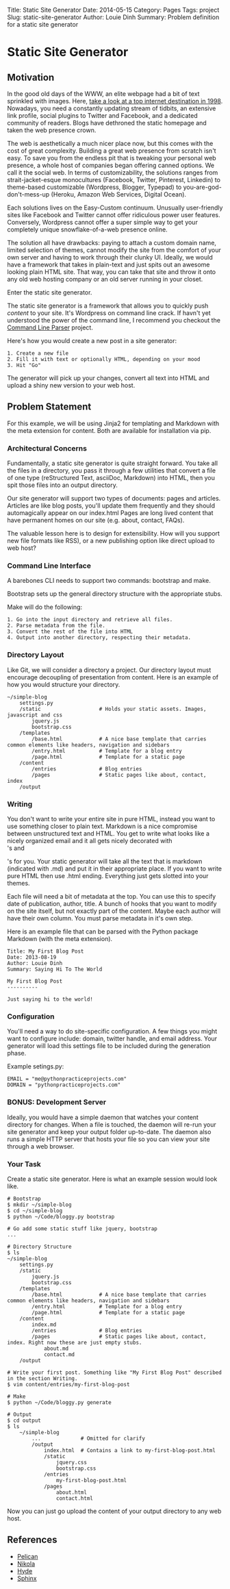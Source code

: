 Title: Static Site Generator
Date: 2014-05-15
Category: Pages
Tags: project
Slug: static-site-generator
Author: Louie Dinh
Summary: Problem definition for a static site generator

Static Site Generator
=====================

Motivation
----------

In the good old days of the WWW, an elite webpage had a bit of text sprinkled with images. 
Here, [take a look at a top internet destination in 1998](https://web.archive.org/web/19981212032831/http://www.slashdot.org/). Nowadays,
you need a constantly updating stream of tidbits, an extensive link profile, social plugins to Twitter and Facebook, and a dedicated community 
of readers. Blogs have dethroned the static homepage and taken the web presence crown.

The web is aesthetically a much nicer place now, but this comes with the cost of great complexity.
Building a great web presence from scratch isn't easy. To save you from the endless pit that is
tweaking your personal web presence, a whole host of companies began offering canned options. We call it the social web.
In terms of customizability, the solutions ranges from strait-jacket-esque monocultures
(Facebook, Twitter, Pinterest, Linkedin) to theme-based customizable (Wordpress, Blogger, Typepad) to 
you-are-god-don't-mess-up (Heroku, Amazon Web Services, Digital Ocean).

Each solutions lives on the Easy-Custom continuum. Unusually user-friendly sites like Facebook
and Twitter cannot offer ridiculous power user features. Conversely, Wordpress cannot offer a
super simple way to get your completely unique snowflake-of-a-web presence online.  

The solution all have drawbacks: paying to attach a custom domain name, limited selection
of themes, cannot modify the site from the comfort of your own server and having to work through their clunky UI. Ideally,
we would have a framework that takes in plain-text and just spits out an awesome looking plain HTML site. 
That way, you can take that site and throw it onto any old web hosting company or an old server running in your closet.

Enter the static site generator. 

The static site generator is a framework that allows you to quickly push _content_ to your site. It's Wordpress on command line crack.
If havn't yet understood the power of the command line, I recommend you checkout the 
[Command Line Parser](|filename|/pages/command-line-parser.md) project. 

Here's how you would create a new post in a site generator:

    1. Create a new file
    2. Fill it with text or optionally HTML, depending on your mood
    3. Hit "Go"

The generator will pick up your changes, convert all text into HTML and upload a shiny new version to your web host. 


Problem Statement
-----------------

For this example, we will be using Jinja2 for templating and Markdown with the meta extension for content. Both are available
for installation via pip.

### Architectural Concerns ###

Fundamentally, a static site generator is quite straight forward. You take all the files in a directory, you pass it through a few utilities
that convert a file of one type (reStructured Text, asciiDoc, Markdown) into HTML, then you spit those files into an output directory.

Our site generator will support two types of documents: pages and articles. Articles are like blog posts, you'll update them frequently
and they should automagically appear on our index.html Pages are long lived content that have permanent homes on our site 
(e.g. about, contact, FAQs).

The valuable lesson here is to design for extensibility. How will you support new file formats like RSS), or a 
new publishing option like direct upload to web host?


### Command Line Interface ###

A barebones CLI needs to support two commands: bootstrap and make.

Bootstrap sets up the general directory structure with the appropriate stubs.

Make will do the following:

    1. Go into the input directory and retrieve all files.
    2. Parse metadata from the file.
    3. Convert the rest of the file into HTML
    4. Output into another directory, respecting their metadata.


### Directory Layout ###

Like Git, we will consider a directory a project. Our directory layout must encourage 
decoupling of presentation from content.  Here is an example of how you would structure your directory.

    ~/simple-blog
        settings.py
        /static                   # Holds your static assets. Images, javascript and css
            jquery.js
            bootstrap.css
        /templates
            /base.html            # A nice base template that carries common elements like headers, navigation and sidebars
            /entry.html           # Template for a blog entry
            /page.html            # Template for a static page
        /content
            /entries              # Blog entries
            /pages                # Static pages like about, contact, index
        /output
    

### Writing ###

You don't want to write your entire site in pure HTML, instead you want to use something closer to plain text.
Markdown is a nice compromise between unstructured text and HTML. You get to write what looks like a nicely
organized email and it all gets nicely decorated with <br>'s and <p>'s for you. Your static generator
will take all the text that is markdown (indicated with .md) and put it in their appropriate place.
If you want to write pure HTML then use .html ending. Everything just gets slotted into your themes.

Each file will need a bit of metadata at the top. You can use this to specify date of publication, author,
title. A bunch of hooks that you want to modify on the site itself, but not exactly part of the content. 
Maybe each author will have their own column. You must parse metadata in it's own step.

Here is an example file that can be parsed with the Python package Markdown (with the meta extension).

    Title: My First Blog Post
    Date: 2013-08-19
    Author: Louie Dinh
    Summary: Saying Hi To The World

    My First Blog Post
    ----------

    Just saying hi to the world!

### Configuration ###

You'll need a way to do site-specific configuration. A few things you might want to configure include: domain, twitter handle, and email address.
Your generator will load this settings file to be included during the generation phase. 

Example setings.py:

    EMAIL = "me@pythonpracticeprojects.com"
    DOMAIN = "pythonpracticeprojects.com"

### BONUS: Development Server ###

Ideally, you would have a simple daemon that watches your content directory for changes.
When a file is touched, the daemon will re-run your site generator and keep your output
folder up-to-date. The daemon also runs a simple HTTP server that hosts your file so you can
view your site through a web browser.

### Your Task ###

Create a static site generator. Here is what an example session would look like.

    # Bootstrap
    $ mkdir ~/simple-blog
    $ cd ~/simple-blog
    $ python ~/Code/bloggy.py bootstrap

    # Go add some static stuff like jquery, bootstrap
    ... 

    # Directory Structure
    $ ls
    ~/simple-blog
        settings.py
        /static
            jquery.js
            bootstrap.css
        /templates
            /base.html            # A nice base template that carries common elements like headers, navigation and sidebars
            /entry.html           # Template for a blog entry
            /page.html            # Template for a static page
        /content
            index.md
            /entries              # Blog entries
            /pages                # Static pages like about, contact, index. Right now these are just empty stubs.
                about.md          
                contact.md
        /output

    # Write your first post. Something like "My First Blog Post" described in the section Writing.
    $ vim content/entries/my-first-blog-post 

    # Make
    $ python ~/Code/bloggy.py generate
    
    # Output
    $ cd output
    $ ls
        ~/simple-blog
            ...             # Omitted for clarify
            /output
                index.html  # Contains a link to my-first-blog-post.html
                /static
                    jquery.css
                    bootstrap.css
                /entries
                    my-first-blog-post.html
                /pages
                    about.html
                    contact.html



Now you can just go upload the content of your output directory to any web host.  


References
-----------

* [Pelican](http://blog.getpelican.com/)
* [Nikola](http://getnikola.com/)
* [Hyde](http://hyde.github.io/)
* [Sphinx](http://sphinx-doc.org/)

